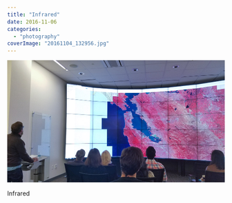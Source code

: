 ```yaml
---
title: "Infrared"
date: 2016-11-06
categories: 
  - "photography"
coverImage: "20161104_132956.jpg"
---
```


![](images/20161104_132956.jpg)

Infrared

